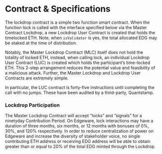 # Contract  & Specifications

The lockdrop contract is a simple two function smart contract. When the function lock is called with the interface specified below via the Master Contract Lockdrop, a new Lockdrop User Contract is created that holds the timelocked ETH. Note, when `isValidator` is yes, the total allocated EDG may be staked at the time of distribution. 

Notably, the Master Lockdrop Contract \(MLC\) itself does not hold the totality of locked ETH, instead, when calling lock, an individual Lockdrop User Contract \(LUC\) is created which holds the participant’s time-locked ETH. This 2-step arrangement reduces the potential value and feasibility of a malicious attack. Further, the Master Lockdrop and Lockdrop User Contracts are extremely simple. 

In particular, the LUC contract is forty-five instructions until completing the call with no jumps. These have been audited by a third-party, Quantstamp.   




### Lockdrop Participation 

The Master Lockdrop Contract will accept ”locks” and ”signals” for a ninetyday Contribution Period. On Edgeware, lock interactions may have a duration of three months, six months, or 12 months with bonuses of 0%, 30%, and 120% respectively. In order to reduce centralization of power on Edgeware and increase the diversity of stakeholder voice, no single contributing ETH address or receiving EDG address will be able to obtain greater than or equal to 20% of the total EDG minted through the Lockdrop.

